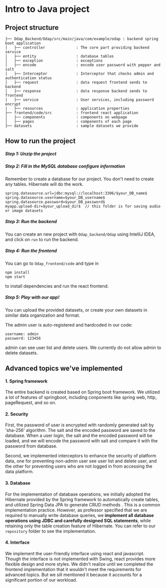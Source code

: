 # Intro to Java project 

## Project structure

```
├── Odap_Backend/Odap/src/main/java/com/example/odap : backend spring boot application
│   ├── controller              : The core part providing backend service
│   ├── entity                  : database tables
│   ├── exception               : exceptions
│   ├── encode                  : encode user password with pepper and salt
│   ├── Interceptor             : Interceptor that checks admin and authentication status
│   ├── request                 : data request frontend sends to backend
│   ├── response                : data response backend sends to frontend
|   ├── service                 : User services, including password encrypt
|   ├── resources               : application properties
├── frontend/code/src           : frontend react application
│   ├── components              : components on webpage
│   ├── pages                   : components of each page 
├── datasets                    : sample datasets we provide 
```

## How to run the project



##### Step 1: Unzip the project

##### Step 2: Fill in the MySQL database configure information

Remember to create a database for our project. You don't need to create any tables. Hibernate will do the work.

```shell
spring.datasource.url=jdbc:mysql://localhost:3306/$your_DB_name$
spring.datasource.username=$your_DB_username$
spring.datasource.password=$your_DB_password$
myapp.upload-dir=$your_upload_dir$  // this folder is for saving audio or image datasets
```

##### Step 3: Run the backend

You can create an new project with ``Odap_backend/Odap`` using IntelliJ IDEA, and click on ``run`` to run the backend.

##### Step 4: Run the frontend

You can go to ``Odap_frontend/code``  and type in 

```shell
npm install
npm start
```

to install dependencies and run the react frontend.

##### Step 5: Play with our app! 

You can upload the provided datasets, or create your own datasets in similar data organization and format.

The admin user is auto-registered and hardcoded in our code: 

```
username: admin
password: 123456
```

admin can see user list and delete users. We currently do not allow admin to delete datasets.

## Advanced topics we've implemented

#### 1. Spring framework

The entire backend is created based on Spring boot framework. We utilized a lot of features of springboot, including conponents like spring web, http, pageRequest, and so on.

#### 2. Security

First, the password of user is encrypted with randomly generated salt by 'sha-256' algorithm. The salt and the encoded password are saved to the database. When a user login, the salt and the encoded password will be loaded, and we will encode the password with salt and compare it with the password from database.

Second, we implemented interceptors to enhance the security of platform data, one for preventing non-admin user see user list and delete user, and the other for preventing users who are not logged in from accessing the data platform.

#### 3. Database 

For the implementation of database operations, we initially adopted the Hibernate provided by the Spring framework to automatically create tables, and utilized Spring Data JPA to generate CRUD methods . This is a common implementation practice. However, as professor specified that we are required to manually write database queries, we **implement all database operations using JDBC and carefully designed SQL statements**, while retaining only the table creation feature of Hibernate. You can refer to our `repository` folder to see the implementation.

#### 4. Interface
We implement the user-friendly interface using react and javascript. Though the interface is not implemented with Swing, react provides more flexible design and more styles. We didn't realize until we completed the frontend implementation that it wouldn't meet the requirements for advanced topics. But we sill mentioned it because it accounts for a significant portion of our workload.

